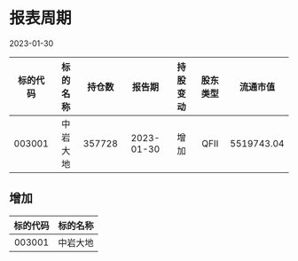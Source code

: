 # 报表周期 

2023-01-30

| 标的代码 | 标的名称 | 持仓数 | 报告期 | 持股变动 | 股东类型 | 流通市值 |
|:--:|:--:|:--:|:--:|:--:|:--:|:--:|
|003001|中岩大地|357728|2023-01-30|增加|QFII|5519743.04|


## 增加 

| 标的代码 | 标的名称 |
|:--:|:--:|
|003001|中岩大地|

